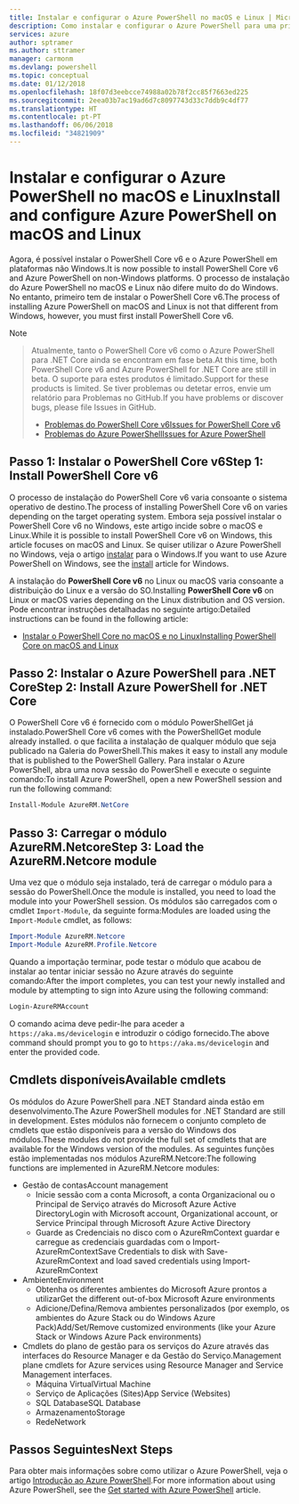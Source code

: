 ```yaml
---
title: Instalar e configurar o Azure PowerShell no macOS e Linux | Microsoft Docs
description: Como instalar e configurar o Azure PowerShell para uma primeira utilização no macOS e Linux.
services: azure
author: sptramer
ms.author: sttramer
manager: carmonm
ms.devlang: powershell
ms.topic: conceptual
ms.date: 01/12/2018
ms.openlocfilehash: 18f07d3eebcce74988a02b78f2cc85f7663ed225
ms.sourcegitcommit: 2eea03b7ac19ad6d7c8097743d33c7ddb9c4df77
ms.translationtype: HT
ms.contentlocale: pt-PT
ms.lasthandoff: 06/06/2018
ms.locfileid: "34821909"
---
```

# <a name="install-and-configure-azure-powershell-on-macos-and-linux"></a><span data-ttu-id="68f2b-103">Instalar e configurar o Azure PowerShell no macOS e Linux</span><span class="sxs-lookup"><span data-stu-id="68f2b-103">Install and configure Azure PowerShell on macOS and Linux</span></span>

<span data-ttu-id="68f2b-104">Agora, é possível instalar o PowerShell Core v6 e o Azure PowerShell em plataformas não Windows.</span><span class="sxs-lookup"><span data-stu-id="68f2b-104">It is now possible to install PowerShell Core v6 and Azure PowerShell on non-Windows platforms.</span></span>
<span data-ttu-id="68f2b-105">O processo de instalação do Azure PowerShell no macOS e Linux não difere muito do do Windows. No entanto, primeiro tem de instalar o PowerShell Core v6.</span><span class="sxs-lookup"><span data-stu-id="68f2b-105">The process of installing Azure PowerShell on macOS and Linux is not that different from Windows, however, you must first install PowerShell Core v6.</span></span>

> [!NOTE]

> <span data-ttu-id="68f2b-106">Atualmente, tanto o PowerShell Core v6 como o Azure PowerShell para .NET Core ainda se encontram em fase beta.</span><span class="sxs-lookup"><span data-stu-id="68f2b-106">At this time, both PowerShell Core v6 and Azure PowerShell for .NET Core are still in beta.</span></span>
> <span data-ttu-id="68f2b-107">O suporte para estes produtos é limitado.</span><span class="sxs-lookup"><span data-stu-id="68f2b-107">Support for these products is limited.</span></span> <span data-ttu-id="68f2b-108">Se tiver problemas ou detetar erros, envie um relatório para Problemas no GitHub.</span><span class="sxs-lookup"><span data-stu-id="68f2b-108">If you have problems or discover bugs, please file Issues in GitHub.</span></span>
>
> * [<span data-ttu-id="68f2b-109">Problemas do PowerShell Core v6</span><span class="sxs-lookup"><span data-stu-id="68f2b-109">Issues for PowerShell Core v6</span></span>](https://github.com/PowerShell/PowerShell/issues)
> * [<span data-ttu-id="68f2b-110">Problemas do Azure PowerShell</span><span class="sxs-lookup"><span data-stu-id="68f2b-110">Issues for Azure PowerShell</span></span>](https://github.com/azure/azure-docs-powershell/issues)

## <a name="step-1-install-powershell-core-v6"></a><span data-ttu-id="68f2b-111">Passo 1: Instalar o PowerShell Core v6</span><span class="sxs-lookup"><span data-stu-id="68f2b-111">Step 1: Install PowerShell Core v6</span></span>

<span data-ttu-id="68f2b-112">O processo de instalação do PowerShell Core v6 varia consoante o sistema operativo de destino.</span><span class="sxs-lookup"><span data-stu-id="68f2b-112">The process of installing PowerShell Core v6 on varies depending on the target operating system.</span></span>
<span data-ttu-id="68f2b-113">Embora seja possível instalar o PowerShell Core v6 no Windows, este artigo incide sobre o macOS e Linux.</span><span class="sxs-lookup"><span data-stu-id="68f2b-113">While it is possible to install PowerShell Core v6 on Windows, this article focuses on macOS and Linux.</span></span> <span data-ttu-id="68f2b-114">Se quiser utilizar o Azure PowerShell no Windows, veja o artigo [instalar](./install-azurerm-ps.md) para o Windows.</span><span class="sxs-lookup"><span data-stu-id="68f2b-114">If you want to use Azure PowerShell on Windows, see the [install](./install-azurerm-ps.md) article for Windows.</span></span>

<span data-ttu-id="68f2b-115">A instalação do **PowerShell Core v6** no Linux ou macOS varia consoante a distribuição do Linux e a versão do SO.</span><span class="sxs-lookup"><span data-stu-id="68f2b-115">Installing **PowerShell Core v6** on Linux or macOS varies depending on the Linux distribution and OS version.</span></span>
<span data-ttu-id="68f2b-116">Pode encontrar instruções detalhadas no seguinte artigo:</span><span class="sxs-lookup"><span data-stu-id="68f2b-116">Detailed instructions can be found in the following article:</span></span>

- [<span data-ttu-id="68f2b-117">Instalar o PowerShell Core no macOS e no Linux</span><span class="sxs-lookup"><span data-stu-id="68f2b-117">Installing PowerShell Core on macOS and Linux</span></span>](/powershell/scripting/setup/installing-powershell-core-on-macos-and-linux)

## <a name="step-2-install-azure-powershell-for-net-core"></a><span data-ttu-id="68f2b-118">Passo 2: Instalar o Azure PowerShell para .NET Core</span><span class="sxs-lookup"><span data-stu-id="68f2b-118">Step 2: Install Azure PowerShell for .NET Core</span></span>

<span data-ttu-id="68f2b-119">O PowerShell Core v6 é fornecido com o módulo PowerShellGet já instalado.</span><span class="sxs-lookup"><span data-stu-id="68f2b-119">PowerShell Core v6 comes with the PowerShellGet module already installed.</span></span> <span data-ttu-id="68f2b-120">o que facilita a instalação de qualquer módulo que seja publicado na Galeria do PowerShell.</span><span class="sxs-lookup"><span data-stu-id="68f2b-120">This makes it easy to install any module that is published to the PowerShell Gallery.</span></span> <span data-ttu-id="68f2b-121">Para instalar o Azure PowerShell, abra uma nova sessão do PowerShell e execute o seguinte comando:</span><span class="sxs-lookup"><span data-stu-id="68f2b-121">To install Azure PowerShell, open a new PowerShell session and run the following command:</span></span>

```powershell
Install-Module AzureRM.NetCore
```

## <a name="step-3-load-the-azurermnetcore-module"></a><span data-ttu-id="68f2b-122">Passo 3: Carregar o módulo AzureRM.Netcore</span><span class="sxs-lookup"><span data-stu-id="68f2b-122">Step 3: Load the AzureRM.Netcore module</span></span>

<span data-ttu-id="68f2b-123">Uma vez que o módulo seja instalado, terá de carregar o módulo para a sessão do PowerShell.</span><span class="sxs-lookup"><span data-stu-id="68f2b-123">Once the module is installed, you need to load the module into your PowerShell session.</span></span> <span data-ttu-id="68f2b-124">Os módulos são carregados com o cmdlet `Import-Module`, da seguinte forma:</span><span class="sxs-lookup"><span data-stu-id="68f2b-124">Modules are loaded using the `Import-Module` cmdlet, as follows:</span></span>

```powershell
Import-Module AzureRM.Netcore
Import-Module AzureRM.Profile.Netcore
```

<span data-ttu-id="68f2b-125">Quando a importação terminar, pode testar o módulo que acabou de instalar ao tentar iniciar sessão no Azure através do seguinte comando:</span><span class="sxs-lookup"><span data-stu-id="68f2b-125">After the import completes, you can test your newly installed and module by attempting to sign into Azure using the following command:</span></span>

```powershell
Login-AzureRMAccount
```

<span data-ttu-id="68f2b-126">O comando acima deve pedir-lhe para aceder a `https://aka.ms/devicelogin` e introduzir o código fornecido.</span><span class="sxs-lookup"><span data-stu-id="68f2b-126">The above command should prompt you to go to `https://aka.ms/devicelogin` and enter the provided code.</span></span>

## <a name="available-cmdlets"></a><span data-ttu-id="68f2b-127">Cmdlets disponíveis</span><span class="sxs-lookup"><span data-stu-id="68f2b-127">Available cmdlets</span></span>

<span data-ttu-id="68f2b-128">Os módulos do Azure PowerShell para .NET Standard ainda estão em desenvolvimento.</span><span class="sxs-lookup"><span data-stu-id="68f2b-128">The Azure PowerShell modules for .NET Standard are still in development.</span></span> <span data-ttu-id="68f2b-129">Estes módulos não fornecem o conjunto completo de cmdlets que estão disponíveis para a versão do Windows dos módulos.</span><span class="sxs-lookup"><span data-stu-id="68f2b-129">These modules do not provide the full set of cmdlets that are available for the Windows version of the modules.</span></span> <span data-ttu-id="68f2b-130">As seguintes funções estão implementadas nos módulos AzureRM.Netcore:</span><span class="sxs-lookup"><span data-stu-id="68f2b-130">The following functions are implemented in AzureRM.Netcore modules:</span></span>

* <span data-ttu-id="68f2b-131">Gestão de contas</span><span class="sxs-lookup"><span data-stu-id="68f2b-131">Account management</span></span>
  - <span data-ttu-id="68f2b-132">Inicie sessão com a conta Microsoft, a conta Organizacional ou o Principal de Serviço através do Microsoft Azure Active Directory</span><span class="sxs-lookup"><span data-stu-id="68f2b-132">Login with Microsoft account, Organizational account, or Service Principal through Microsoft Azure Active Directory</span></span>
  - <span data-ttu-id="68f2b-133">Guarde as Credenciais no disco com o AzureRmContext guardar e carregue as credenciais guardadas com o Import-AzureRmContext</span><span class="sxs-lookup"><span data-stu-id="68f2b-133">Save Credentials to disk with Save-AzureRmContext and load saved credentials using Import-AzureRmContext</span></span>
* <span data-ttu-id="68f2b-134">Ambiente</span><span class="sxs-lookup"><span data-stu-id="68f2b-134">Environment</span></span>
  - <span data-ttu-id="68f2b-135">Obtenha os diferentes ambientes do Microsoft Azure prontos a utilizar</span><span class="sxs-lookup"><span data-stu-id="68f2b-135">Get the different out-of-box Microsoft Azure environments</span></span>
  - <span data-ttu-id="68f2b-136">Adicione/Defina/Remova ambientes personalizados (por exemplo, os ambientes do Azure Stack ou do Windows Azure Pack)</span><span class="sxs-lookup"><span data-stu-id="68f2b-136">Add/Set/Remove customized environments (like your Azure Stack or Windows Azure Pack environments)</span></span>
* <span data-ttu-id="68f2b-137">Cmdlets do plano de gestão para os serviços do Azure através das interfaces do Resource Manager e da Gestão do Serviço.</span><span class="sxs-lookup"><span data-stu-id="68f2b-137">Management plane cmdlets for Azure services using Resource Manager and Service Management interfaces.</span></span>
  - <span data-ttu-id="68f2b-138">Máquina Virtual</span><span class="sxs-lookup"><span data-stu-id="68f2b-138">Virtual Machine</span></span>
  - <span data-ttu-id="68f2b-139">Serviço de Aplicações (Sites)</span><span class="sxs-lookup"><span data-stu-id="68f2b-139">App Service (Websites)</span></span>
  - <span data-ttu-id="68f2b-140">SQL Database</span><span class="sxs-lookup"><span data-stu-id="68f2b-140">SQL Database</span></span>
  - <span data-ttu-id="68f2b-141">Armazenamento</span><span class="sxs-lookup"><span data-stu-id="68f2b-141">Storage</span></span>
  - <span data-ttu-id="68f2b-142">Rede</span><span class="sxs-lookup"><span data-stu-id="68f2b-142">Network</span></span>

## <a name="next-steps"></a><span data-ttu-id="68f2b-143">Passos Seguintes</span><span class="sxs-lookup"><span data-stu-id="68f2b-143">Next Steps</span></span>

<span data-ttu-id="68f2b-144">Para obter mais informações sobre como utilizar o Azure PowerShell, veja o artigo [Introdução ao Azure PowerShell](get-started-azureps.md).</span><span class="sxs-lookup"><span data-stu-id="68f2b-144">For more information about using Azure PowerShell, see the [Get started with Azure PowerShell](get-started-azureps.md) article.</span></span>
